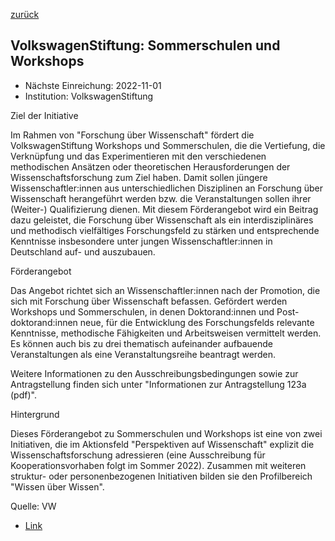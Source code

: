 [zurück](/funding/)

## VolkswagenStiftung: Sommerschulen und Workshops

* Nächste Einreichung: 2022-11-01
* Institution: VolkswagenStiftung

Ziel der Initiative

Im Rahmen von "Forschung über Wissenschaft" fördert die VolkswagenStiftung Workshops und Sommerschulen, die die Vertiefung, die Verknüpfung und das Experimentieren mit den verschiedenen methodischen Ansätzen oder theoretischen Herausforderungen der Wissenschaftsforschung zum Ziel haben. Damit sollen jüngere Wissenschaftler:innen aus unterschiedlichen Disziplinen an Forschung über Wissenschaft herangeführt werden bzw. die Veranstaltungen sollen ihrer (Weiter-) Qualifizierung dienen. Mit diesem Förderangebot wird ein Beitrag dazu geleistet, die Forschung über Wissenschaft als ein interdisziplinäres und methodisch vielfältiges Forschungsfeld zu stärken und entsprechende Kenntnisse insbesondere unter jungen Wissenschaftler:innen in Deutschland auf- und auszubauen.

Förderangebot

Das Angebot richtet sich an Wissenschaftler:innen nach der Promotion, die sich mit Forschung über Wissenschaft befassen. Gefördert werden Workshops und Sommerschulen, in denen Doktorand:innen und Post-doktorand:innen neue, für die Entwicklung des Forschungsfelds relevante Kenntnisse, methodische Fähigkeiten und Arbeitsweisen vermittelt werden. Es können auch bis zu drei thematisch aufeinander aufbauende Veranstaltungen als eine Veranstaltungsreihe beantragt werden.

Weitere Informationen zu den Ausschreibungsbedingungen sowie zur Antragstellung finden sich unter "Informationen zur Antragstellung 123a (pdf)".

Hintergrund

Dieses Förderangebot zu Sommerschulen und Workshops ist eine von zwei Initiativen, die im Aktionsfeld "Perspektiven auf Wissenschaft" explizit die Wissenschaftsforschung adressieren (eine Ausschreibung für Kooperationsvorhaben folgt im Sommer 2022). Zusammen mit weiteren struktur- oder personenbezogenen Initiativen bilden sie den Profilbereich "Wissen über Wissen". 

Quelle: VW

* [Link](https://www.volkswagenstiftung.de/unsere-foerderung/unser-foerderangebot-im-ueberblick/forschung-ueber-wissenschaft-sommerschulen-und-workshops)